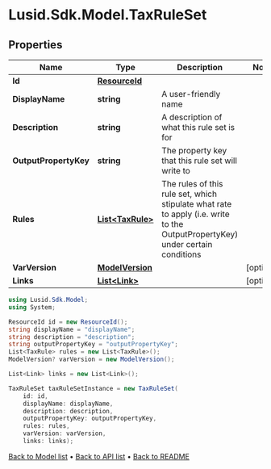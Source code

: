 # Lusid.Sdk.Model.TaxRuleSet

## Properties

Name | Type | Description | Notes
------------ | ------------- | ------------- | -------------
**Id** | [**ResourceId**](ResourceId.md) |  | 
**DisplayName** | **string** | A user-friendly name | 
**Description** | **string** | A description of what this rule set is for | 
**OutputPropertyKey** | **string** | The property key that this rule set will write to | 
**Rules** | [**List&lt;TaxRule&gt;**](TaxRule.md) | The rules of this rule set, which stipulate what rate to apply (i.e. write to the OutputPropertyKey) under certain conditions | 
**VarVersion** | [**ModelVersion**](ModelVersion.md) |  | [optional] 
**Links** | [**List&lt;Link&gt;**](Link.md) |  | [optional] 

```csharp
using Lusid.Sdk.Model;
using System;

ResourceId id = new ResourceId();
string displayName = "displayName";
string description = "description";
string outputPropertyKey = "outputPropertyKey";
List<TaxRule> rules = new List<TaxRule>();
ModelVersion? varVersion = new ModelVersion();

List<Link> links = new List<Link>();

TaxRuleSet taxRuleSetInstance = new TaxRuleSet(
    id: id,
    displayName: displayName,
    description: description,
    outputPropertyKey: outputPropertyKey,
    rules: rules,
    varVersion: varVersion,
    links: links);
```

[Back to Model list](../README.md#documentation-for-models) &#8226; [Back to API list](../README.md#documentation-for-api-endpoints) &#8226; [Back to README](../README.md)
